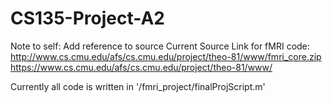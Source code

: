 # CS135-Project-A2
Note to self: Add reference to source
Current Source Link for fMRI code: http://www.cs.cmu.edu/afs/cs.cmu.edu/project/theo-81/www/fmri_core.zip
https://www.cs.cmu.edu/afs/cs.cmu.edu/project/theo-81/www/

Currently all code is written in '/fmri_project/finalProjScript.m'
